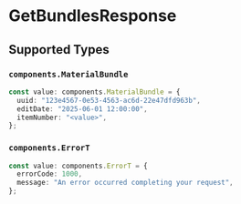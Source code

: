 # GetBundlesResponse


## Supported Types

### `components.MaterialBundle`

```typescript
const value: components.MaterialBundle = {
  uuid: "123e4567-0e53-4563-ac6d-22e47dfd963b",
  editDate: "2025-06-01 12:00:00",
  itemNumber: "<value>",
};
```

### `components.ErrorT`

```typescript
const value: components.ErrorT = {
  errorCode: 1000,
  message: "An error occurred completing your request",
};
```

